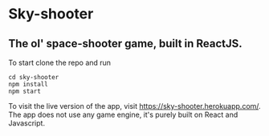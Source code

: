 # Sky-shooter

## The ol' space-shooter game, built in ReactJS.

To start clone the repo and run
```
cd sky-shooter
npm install
npm start
```
To visit the live version of the app, visit https://sky-shooter.herokuapp.com/. 
The app does not use any game engine, it's purely built on React and Javascript.    
